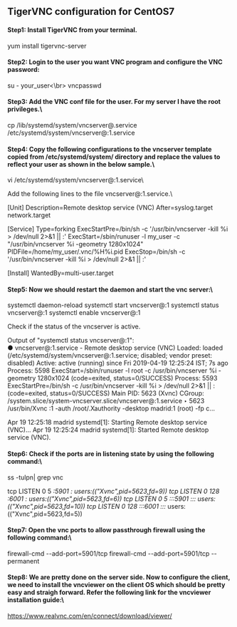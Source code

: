 ## TigerVNC configuration for CentOS7

#### Step1: Install TigerVNC from your terminal.
yum install tigervnc-server

#### Step2: Login to the user you want VNC program and configure the VNC password:
su - your_user<\br>
vncpasswd

#### Step3: Add the VNC conf file for the user. For my server I have the root privileges.\
cp /lib/systemd/system/vncserver@.service  /etc/systemd/system/vncserver@:1.service

#### Step4: Copy the following configurations to the vncserver template copied from /etc/systemd/system/ directory and replace the values to reflect your user as shown in the below sample.\
vi /etc/systemd/system/vncserver@\:1.service\

Add the following lines to the file vncserver@:1.service.\

[Unit]
Description=Remote desktop service (VNC)
After=syslog.target network.target

[Service]
Type=forking
ExecStartPre=/bin/sh -c '/usr/bin/vncserver -kill %i > /dev/null 2>&1 || :'
ExecStart=/sbin/runuser -l my_user -c "/usr/bin/vncserver %i -geometry 1280x1024"
PIDFile=/home/my_user/.vnc/%H%i.pid
ExecStop=/bin/sh -c '/usr/bin/vncserver -kill %i > /dev/null 2>&1 || :'

[Install]
WantedBy=multi-user.target

#### Step5: Now we should restart the daemon and start the vnc server:\

systemctl daemon-reload
systemctl start vncserver@:1
systemctl status vncserver@:1
systemctl enable vncserver@:1

Check if the status of the vncserver is active.

Output of "systemctl status vncserver@:1":\
● vncserver@:1.service - Remote desktop service (VNC)
   Loaded: loaded (/etc/systemd/system/vncserver@:1.service; disabled; vendor preset: disabled)
   Active: active (running) since Fri 2019-04-19 12:25:24 IST; 7s ago
  Process: 5598 ExecStart=/sbin/runuser -l root -c /usr/bin/vncserver %i -geometry 1280x1024 (code=exited, status=0/SUCCESS)
  Process: 5593 ExecStartPre=/bin/sh -c /usr/bin/vncserver -kill %i > /dev/null 2>&1 || : (code=exited, status=0/SUCCESS)
 Main PID: 5623 (Xvnc)
   CGroup: /system.slice/system-vncserver.slice/vncserver@:1.service
           ‣ 5623 /usr/bin/Xvnc :1 -auth /root/.Xauthority -desktop madrid:1 (root) -fp c...

Apr 19 12:25:18 madrid systemd[1]: Starting Remote desktop service (VNC)...
Apr 19 12:25:24 madrid systemd[1]: Started Remote desktop service (VNC).


#### Step6: Check if the ports are in listening state by using the following command:\
ss -tulpn| grep vnc

tcp    LISTEN     0      5         *:5901                  *:*                   users:(("Xvnc",pid=5623,fd=9))
tcp    LISTEN     0      128       *:6001                  *:*                   users:(("Xvnc",pid=5623,fd=6))
tcp    LISTEN     0      5        :::5901                 :::*                   users:(("Xvnc",pid=5623,fd=10))
tcp    LISTEN     0      128      :::6001                 :::*                   users:(("Xvnc",pid=5623,fd=5))

#### Step7: Open the vnc ports to allow passthrough firewall using the following command:\
firewall-cmd --add-port=5901/tcp
firewall-cmd --add-port=5901/tcp --permanent

#### Step8: We are pretty done on the server side. Now to configure the client, we need to install the vncviewer on the client OS which should be pretty easy and straigh forward. Refer the following link for the vncviewer installation guide:\
https://www.realvnc.com/en/connect/download/viewer/

